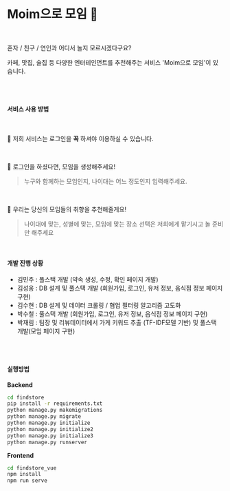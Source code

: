 # Moim으로 모임  💜

<br>

혼자  /  친구 / 연인과 어디서 놀지 모르시겠다구요?

카페, 맛집, 술집 등 다양한 엔터테인먼트를 추천해주는 서비스 'Moim으로 모임'이 있습니다.

<br><br>

#### 서비스 사용 방법 
<br>

:key: 저희 서비스는 로그인을 **꼭** 하셔야 이용하실 수 있습니다.

<br>

👭 로그인을 하셨다면, 모임을 생성해주세요!  

> 누구와 함께하는 모임인지, 나이대는 어느 정도인지 입력해주세요.

<br>

👀 우리는 당신의 모임들의 취향을 추천해줄게요!

> 나이대에 맞는, 성별에 맞는, 모임에 맞는 장소 선택은 저희에게 맡기시고 놀 준비만 해주세요

<br>



####  개발 진행 상황

- 김민주 : 풀스택 개발 (약속 생성, 수정, 확인 페이지 개발)
- 김성웅 : DB 설계 및 풀스택 개발 (회원가입, 로그인, 유저 정보, 음식점 정보 페이지 구현)
- 김수현 : DB 설계 및 데이터 크롤링 / 협업 필터링 알고리즘 고도화
- 박수철 : 풀스택 개발 (회원가입, 로그인, 유저 정보, 음식점 정보 페이지 구현)
- 박재림 : 팀장 및 리뷰데이터에서 가게 키워드 추출 (TF-IDF모델 기반) 및 풀스택 개발(모임 페이지 구현)


<br><br>


#### 실행방법

**Backend**

```sh
cd findstore
pip install -r requirements.txt
python manage.py makemigrations
python manage.py migrate
python manage.py initialize
python manage.py initialize2
python manage.py initialize3
python manage.py runserver

```

**Frontend**

```sh
cd findstore_vue
npm install
npm run serve
```
